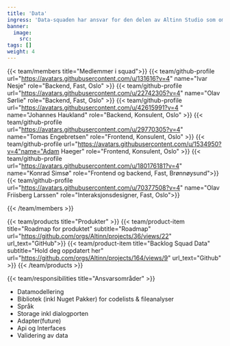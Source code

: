 ```yaml
---
title: 'Data'
ingress: 'Data-squaden har ansvar for den delen av Altinn Studio som omhandler datamodellering, validering av data, biblioteksfunksjonalitet og API-er.'
banner:
  image:
    src:
tags: []
weight: 4
---
```


{{< team/members title="Medlemmer i squad">}}
{{< team/github-profile url="https://avatars.githubusercontent.com/u/131616?v=4" name="Ivar Nesje" role="Backend, Fast, Oslo" >}}
{{< team/github-profile url="https://avatars.githubusercontent.com/u/22742305?v=4" name="Olav Sørlie" role="Backend, Fast, Oslo" >}}
{{< team/github-profile url="https://avatars.githubusercontent.com/u/42615991?v=4 " name="Johannes Haukland" role="Backend, Konsulent, Oslo" >}}
{{< team/github-profile url="https://avatars.githubusercontent.com/u/29770305?v=4" name="Tomas Engebretsen" role="Frontend, Konsulent, Oslo" >}}
{{< team/github-profile url="https://avatars.githubusercontent.com/u/1534950?v=4"name="Adam Haeger" role="Frontend, Konsulent, Oslo" >}}
{{< team/github-profile url="https://avatars.githubusercontent.com/u/180176181?v=4" name="Konrad Simsø" role="Frontend og backend, Fast, Brønnøysund">}}
{{< team/github-profile url="https://avatars.githubusercontent.com/u/70377508?v=4" name="Olav Friisberg Larssen" role="Interaksjonsdesigner, Fast, Oslo">}}


{{< /team/members >}}

{{< team/products title="Produkter" >}}
{{< team/product-item title="Roadmap for produktet" subtitle="Roadmap" url="https://github.com/orgs/Altinn/projects/36/views/22" url_text="GitHub">}}
{{< team/product-item title="Backlog Squad Data" subtitle="Hold deg oppdatert her" url="https://github.com/orgs/Altinn/projects/164/views/9" url_text="Github" >}}
{{< /team/products >}}

{{< team/responsibilities title="Ansvarsområder" >}}

- Datamodellering
- Bibliotek (inkl Nuget Pakker) for codelists & fileanalyser
- Språk
- Storage inkl dialogporten
- Adapter(future)
- Api og Interfaces
- Validering av data
